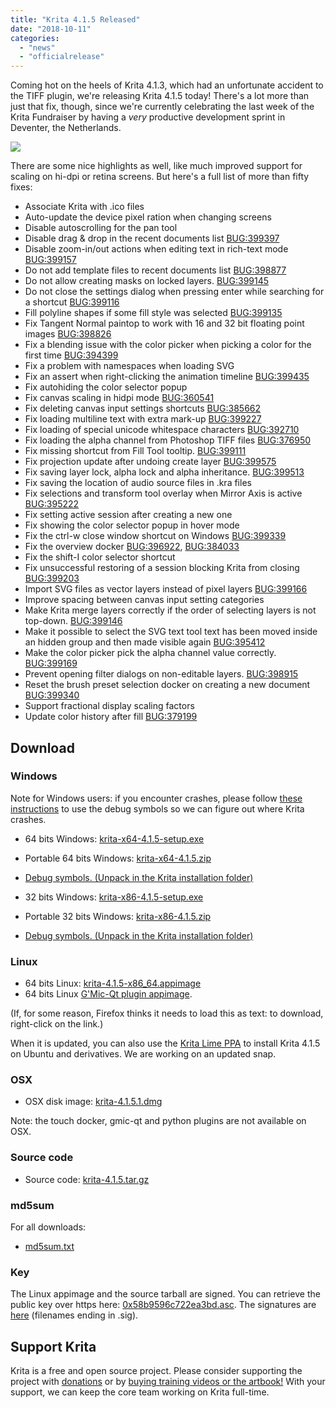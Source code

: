 ```yaml
---
title: "Krita 4.1.5 Released"
date: "2018-10-11"
categories: 
  - "news"
  - "officialrelease"
---
```


Coming hot on the heels of Krita 4.1.3, which had an unfortunate accident to the TIFF plugin, we're releasing Krita 4.1.5 today! There's a lot more than just that fix, though, since we're currently celebrating the last week of the Krita Fundraiser by having a _very_ productive development sprint in Deventer, the Netherlands.

[![](../images/2018-fundraiser-hero2.png)](https://krita.org)

There are some nice highlights as well, like much improved support for scaling on hi-dpi or retina screens. But here's a full list of more than fifty fixes:

- Associate Krita with .ico files
- Auto-update the device pixel ration when changing screens
- Disable autoscrolling for the pan tool
- Disable drag & drop in the recent documents list [BUG:399397](https://bugs.kde.org/show_bug.cgi?id=399397)
- Disable zoom-in/out actions when editing text in rich-text mode [BUG:399157](https://bugs.kde.org/show_bug.cgi?id=399157)
- Do not add template files to recent documents list [BUG:398877](https://bugs.kde.org/show_bug.cgi?id=398877)
- Do not allow creating masks on locked layers. [BUG:399145](https://bugs.kde.org/show_bug.cgi?id=399145)
- Do not close the settings dialog when pressing enter while searching for a shortcut [BUG:399116](https://bugs.kde.org/show_bug.cgi?id=399116)
- Fill polyline shapes if some fill style was selected [BUG:399135](https://bugs.kde.org/show_bug.cgi?id=399135)
- Fix Tangent Normal paintop to work with 16 and 32 bit floating point images [BUG:398826](https://bugs.kde.org/show_bug.cgi?id=398826)
- Fix a blending issue with the color picker when picking a color for the first time [BUG:394399](http://394399)
- Fix a problem with namespaces when loading SVG
- Fix an assert when right-clicking the animation timeline [BUG:399435](https://bugs.kde.org/show_bug.cgi?id=399435)
- Fix autohiding the color selector popup
- Fix canvas scaling in hidpi mode [BUG:360541](https://bugs.kde.org/show_bug.cgi?id=360541)
- Fix deleting canvas input settings shortcuts [BUG:385662](https://bugs.kde.org/show_bug.cgi?id=385662)
- Fix loading multiline text with extra mark-up [BUG:399227](https://bugs.kde.org/show_bug.cgi?id=399227)
- Fix loading of special unicode whitespace characters [BUG:392710](https://bugs.kde.org/show_bug.cgi?id=392710)
- Fix loading the alpha channel from Photoshop TIFF files [BUG:376950](https://bugs.kde.org/show_bug.cgi?id=376950)
- Fix missing shortcut from Fill Tool tooltip. [BUG:399111](https://bugs.kde.org/show_bug.cgi?id=399111)
- Fix projection update after undoing create layer [BUG:399575](https://bugs.kde.org/show_bug.cgi?id=399575)
- Fix saving layer lock, alpha lock and alpha inheritance. [BUG:399513](https://bugs.kde.org/show_bug.cgi?id=399513)
- Fix saving the location of audio source files in .kra files
- Fix selections and transform tool overlay when Mirror Axis is active [BUG:395222](https://bugs.kde.org/show_bug.cgi?id=395222)
- Fix setting active session after creating a new one
- Fix showing the color selector popup in hover mode
- Fix the ctrl-w close window shortcut on Windows [BUG:399339](https://bugs.kde.org/show_bug.cgi?id=399339)
- Fix the overview docker [BUG:396922](https://bugs.kde.org/show_bug.cgi?id=396922), [BUG:384033](https://bugs.kde.org/show_bug.cgi?id=384033)
- Fix the shift-I color selector shortcut
- Fix unsuccessful restoring of a session blocking Krita from closing [BUG:399203](https://bugs.kde.org/show_bug.cgi?id=399203)
- Import SVG files as vector layers instead of pixel layers [BUG:399166](https://bugs.kde.org/show_bug.cgi?id=399166)
- Improve spacing between canvas input setting categories
- Make Krita merge layers correctly if the order of selecting layers is not top-down. [BUG:399146](https://bugs.kde.org/show_bug.cgi?id=399146)
- Make it possible to select the SVG text tool text has been moved inside an hidden group and then made visible again [BUG:395412](https://bugs.kde.org/show_bug.cgi?id=395412)
- Make the color picker pick the alpha channel value correctly. [BUG:399169](https://bugs.kde.org/show_bug.cgi?id=399169)
- Prevent opening filter dialogs on non-editable layers. [BUG:398915](https://bugs.kde.org/show_bug.cgi?id=398915)
- Reset the brush preset selection docker on creating a new document [BUG:399340](https://bugs.kde.org/show_bug.cgi?id=399340)
- Support fractional display scaling factors
- Update color history after fill [BUG:379199](https://bugs.kde.org/show_bug.cgi?id=379199)

## Download

### Windows

Note for Windows users: if you encounter crashes, please follow [these instructions](https://docs.krita.org/en/reference_manual/dr_minw_debugger.html#dr-minw) to use the debug symbols so we can figure out where Krita crashes.

- 64 bits Windows: [krita-x64-4.1.5-setup.exe](https://download.kde.org/stable/krita/4.1.5/krita-x64-4.1.5-setup.exe)
- Portable 64 bits Windows: [krita-x64-4.1.5.zip](https://download.kde.org/stable/krita/4.1.5/krita-x64-4.1.5.zip)
- [Debug symbols. (Unpack in the Krita installation folder)](https://download.kde.org/stable/krita/4.1.5/krita-x64-4.1.5-dbg.zip)

- 32 bits Windows: [krita-x86-4.1.5-setup.exe](https://download.kde.org/stable/krita/4.1.5/krita-x86-4.1.5-setup.exe)
- Portable 32 bits Windows: [krita-x86-4.1.5.zip](https://download.kde.org/stable/krita/4.1.5/krita-x86-4.1.5.zip)
- [Debug symbols. (Unpack in the Krita installation folder)](https://download.kde.org/stable/krita/4.1.5/krita-x86-4.1.5-dbg.zip)

### Linux

- 64 bits Linux: [krita-4.1.5-x86\_64.appimage](https://download.kde.org/stable/krita/4.1.5/krita-4.1.5-x86_64.appimage)
- 64 bits Linux [G'Mic-Qt plugin appimage](https://download.kde.org/stable/krita/4.1.5/gmic_krita_qt-x86_64.appimage).

(If, for some reason, Firefox thinks it needs to load this as text: to download, right-click on the link.)

When it is updated, you can also use the [Krita Lime PPA](https://launchpad.net/%7Ekritalime/+archive/ubuntu/ppa) to install Krita 4.1.5 on Ubuntu and derivatives. We are working on an updated snap.

### OSX

- OSX disk image: [krita-4.1.5.1.dmg](https://download.kde.org/stable/krita/4.1.5/krita-4.1.5.1.dmg)

Note: the touch docker, gmic-qt and python plugins are not available on OSX.

### Source code

- Source code: [krita-4.1.5.tar.gz](https://download.kde.org/stable/krita/4.1.5/krita-4.1.5.tar.gz)

### md5sum

For all downloads:

- [md5sum.txt](https://download.kde.org/stable/krita/4.1.5/md5sum.txt)

### Key

The Linux appimage and the source tarball are signed. You can retrieve the public key over https here: [0x58b9596c722ea3bd.asc](https://share.kde.org/index.php/s/fJ99V5mZvuyD0z8). The signatures are [here](http://download.kde.org/stable/krita/4.1.5/) (filenames ending in .sig).

## Support Krita

Krita is a free and open source project. Please consider supporting the project with [donations](https://krita.org/en/support-us/donations/) or by [buying training videos or the artbook!](https://krita.org/en/support-us/shop) With your support, we can keep the core team working on Krita full-time.
